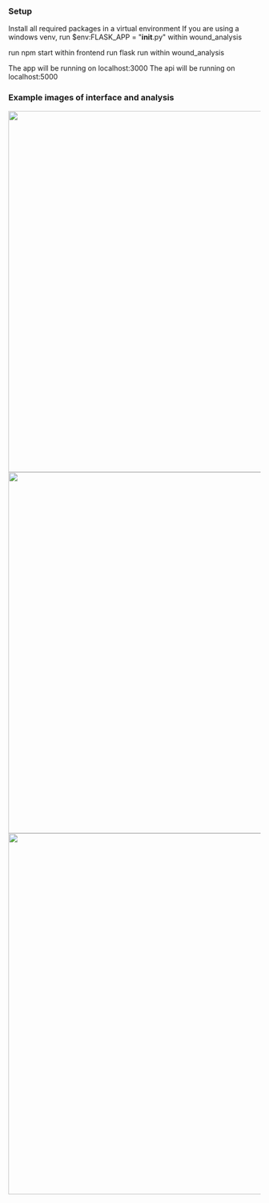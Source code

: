 ### Setup

Install all required packages in a virtual environment
If you are using a windows venv, run $env:FLASK_APP = "**init**.py" within wound_analysis

run npm start within frontend
run flask run within wound_analysis

The app will be running on localhost:3000
The api will be running on localhost:5000

### Example images of interface and analysis

<img src="https://github.com/ZovcIfzm/Wound-Analysis/blob/master/readme-imgs/readme1.jpg" width="720">  
<img src="https://github.com/ZovcIfzm/Wound-Analysis/blob/master/readme-imgs/readme2.jpg" width="720">  
<img src="https://github.com/ZovcIfzm/Wound-Analysis/blob/master/readme-imgs/readme3.jpg" width="720">
